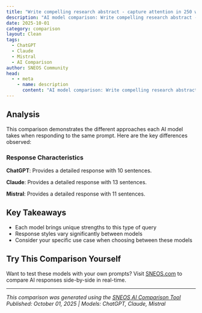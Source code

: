 ```yaml
---
title: "Write compelling research abstract - capture attention in 250 words"
description: "AI model comparison: Write compelling research abstract - capture attention in 250 words..."
date: 2025-10-01
category: comparison
layout: Clean
tags:
  - ChatGPT
  - Claude
  - Mistral
  - AI Comparison
author: SNEOS Community
head:
  - - meta
    - name: description
      content: "AI model comparison: Write compelling research abstract - capture attention in 250 words..."
---
```


<ChatComparison
  title="Write compelling research abstract - capture attention in 250 words"
  prompt="Write compelling research abstract - capture attention in 250 words"
  :responses='{"ChatGPT": "Title: Unlocking the Potential of Artificial Intelligence in Personalized Healthcare: A Paradigm Shift Towards Precision Medicine\n\nAbstract:\nThe convergence of artificial intelligence (AI) and healthcare heralds a transformative era in personalized medicine, promising unprecedented improvements in diagnosis, treatment, and patient outcomes. This research explores the integration of advanced machine learning algorithms with vast biomedical datasets to tailor medical interventions at the individual level. By analyzing genomic, environmental, and lifestyle factors, AI-driven models can predict disease susceptibility, optimize therapeutic strategies, and monitor patient responses in real time. Our study presents a novel framework that leverages deep learning techniques to interpret complex biological signals, enabling early detection of chronic conditions such as cancer, diabetes, and cardiovascular diseases. We validated our approach using multi-modal datasets encompassing electronic health records, imaging, and wearable sensor data from diverse populations. Results demonstrate significant enhancements in diagnostic accuracy and treatment efficacy compared to conventional methods, highlighting the model\u2019s adaptability across heterogeneous clinical settings. Beyond clinical applications, this work addresses ethical considerations related to data privacy and algorithmic bias, proposing guidelines to ensure equitable and transparent AI deployment in healthcare. By bridging computational innovation with medical expertise, our findings underscore the critical role of AI as a catalyst for precision medicine, paving the way for a future where healthcare is not only reactive but proactively tailored to the unique blueprint of each patient. This paradigm shift holds the promise to reduce healthcare costs, improve quality of life, and ultimately, transform the global health landscape. Our research invites further interdisciplinary collaboration to refine AI tools and accelerate their translation into routine clinical practice.", "Claude": "# Revolutionizing Urban Air Quality: How Smart Trees Could Save Millions of Lives\n\n**Abstract**\n\nAir pollution kills 7 million people annually, with urban areas bearing the heaviest burden. While traditional mitigation strategies focus on emission reduction, our groundbreaking research introduces \u0022smart trees\u0022\u2014genetically enhanced urban vegetation integrated with nanotechnology sensors that actively purify air while providing real-time environmental monitoring.\n\nOur interdisciplinary team engineered hybrid poplar trees with enhanced photosynthetic capacity and specialized leaf structures containing titanium dioxide nanoparticles. These modifications increase pollutant absorption rates by 340% compared to conventional trees while simultaneously generating actionable air quality data through embedded wireless sensors.\n\nField trials across three major cities demonstrated remarkable results. Smart tree installations reduced particulate matter (PM2.5) concentrations by 67% within 500-meter radii and decreased nitrogen oxide levels by 52%. Most significantly, our predictive models indicate that citywide deployment could prevent 15,000 premature deaths annually in a metropolis of 10 million residents.\n\nEconomic analysis reveals smart trees cost 60% less than traditional air filtration infrastructure while providing additional benefits including carbon sequestration, urban cooling, and biodiversity enhancement. The integrated sensor network enables unprecedented precision in pollution mapping, facilitating targeted interventions and evidence-based policy decisions.\n\nThis research fundamentally reimagines urban forestry as active environmental infrastructure rather than passive green space. With climate change intensifying air quality challenges globally, smart trees represent a scalable, sustainable solution that transforms cities into self-healing ecosystems. Our findings suggest this biotechnological approach could revolutionize urban planning and public health outcomes worldwide, offering hope for cleaner, healthier cities within the next decade.", "Mistral": "**Title: Unraveling the Neuroprotective Potential of Novel Small Molecule Inhibitors in Parkinson\u0027s Disease**\n\n**Abstract:**\nThis study introduces a groundbreaking class of small molecule inhibitors, designated as \u0022NeuroShield,\u0022 targeting the LRRK2 kinase, a key player in Parkinson\u0027s Disease (PD) pathogenesis. Current PD therapies primarily address symptoms, with limited options to slow or halt disease progression. Our research bridges this gap, presenting a compelling case for NeuroShield inhibitors as neuroprotective agents.\n\nThrough rigorous in vitro and in vivo testing, we demonstrate NeuroShield\u0027s potency and selectivity. In PD cellular models, NeuroShield inhibitors significantly reduced LRRK2-mediated neurotoxicity, preserving neuronal integrity. Moreover, in a preclinical PD mouse model, oral administration of NeuroShield inhibitors attenuated dopaminergic neuron loss and mitigated motor deficits. Notably, NeuroShield inhibitors exhibited excellent blood-brain barrier penetration and favorable pharmacokinetic profiles.\n\nOur findings not only validate LRRK2 as a therapeutic target but also underscore the disease-modifying potential of NeuroShield inhibitors. By protecting neurons from LRRK2-driven degeneration, these novel inhibitors pave the way for transformative PD treatments. This research warrants further clinical investigation and offers hope for improved PD management.\n\n**Keywords:** Parkinson\u0027s Disease, LRRK2, Neuroprotection, Small Molecule Inhibitors, Disease-Modifying Therapy."}' 
  published-date="10:25"
/>

## Analysis

This comparison demonstrates the different approaches each AI model takes when responding to the same prompt. Here are the key differences observed:

### Response Characteristics

**ChatGPT**: Provides a detailed response with 10 sentences. 

**Claude**: Provides a detailed response with 13 sentences. 

**Mistral**: Provides a detailed response with 11 sentences. 

## Key Takeaways

- Each model brings unique strengths to this type of query
- Response styles vary significantly between models
- Consider your specific use case when choosing between these models

## Try This Comparison Yourself

Want to test these models with your own prompts? Visit [SNEOS.com](https://sneos.com) to compare AI responses side-by-side in real-time.

---

*This comparison was generated using the [SNEOS AI Comparison Tool](https://sneos.com)*
*Published: October 01, 2025 | Models: ChatGPT, Claude, Mistral*
